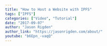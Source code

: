 ```yaml
---
title: "How to Host a Website with IPFS"
tags: ["IPFS"]
categories: ["Video", "Tutorial"]
date: "2017-09-07"
author: "Jason Rigden"
author_link: "https://jasonrigden.com/about/"
youtube: "b6Epn_-vaqQ"
---
```

